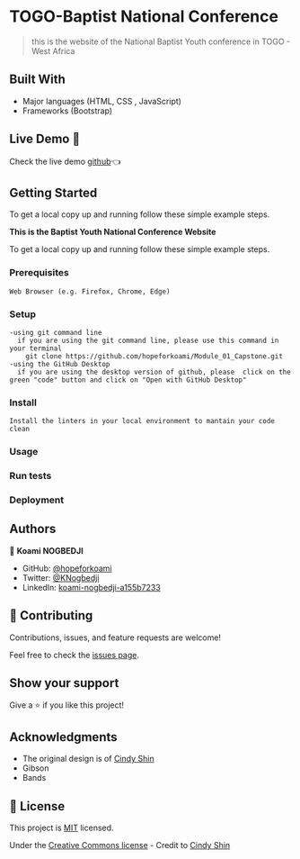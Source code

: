 
# TOGO-Baptist National Conference

> this is the website of the National Baptist Youth conference in TOGO - West Africa


## Built With
- Major languages (HTML, CSS , JavaScript)
- Frameworks (Bootstrap)

## Live Demo 🔗

Check the live demo [github](https://hopeforkoami.github.io/Module_01_Capstone/)👈


## Getting Started
To get a local copy up and running follow these simple example steps.

**This is the Baptist Youth National Conference Website**


To get a local copy up and running follow these simple example steps.

### Prerequisites
    Web Browser (e.g. Firefox, Chrome, Edge)

### Setup
    -using git command line
      if you are using the git command line, please use this command in your terminal
        git clone https://github.com/hopeforkoami/Module_01_Capstone.git
    -using the GitHub Desktop
      if you are using the desktop version of github, please  click on the green "code" button and click on "Open with GitHub Desktop" 


### Install
    Install the linters in your local environment to mantain your code clean 

### Usage

### Run tests

### Deployment



## Authors

👤 **Koami NOGBEDJI**

- GitHub: [@hopeforkoami](https://github.com/hopeforkoami)
- Twitter: [@KNogbedji](https://twitter.com/KNogbedji)
- LinkedIn: [koami-nogbedji-a155b7233](https://linkedin.com/in/koami-nogbedji-a155b7233)


## 🤝 Contributing

Contributions, issues, and feature requests are welcome!

Feel free to check the [issues page](../../issues/).

## Show your support

Give a ⭐️ if you like this project!

## Acknowledgments

- The original design is of [Cindy Shin](https://www.behance.net/adagio07)
- Gibson
- Bands


## 📝 License

This project is [MIT](./LICENSE) licensed.

Under the [Creative Commons license](https://creativecommons.org/licenses/by-nc/4.0/) - Credit to [Cindy Shin](https://www.behance.net/adagio07)



